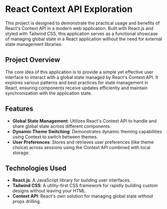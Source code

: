 # React Context API Exploration

This project is designed to demonstrate the practical usage and benefits of React's Context API in a modern web application. Built with React.js and styled with Tailwind CSS, this application serves as a functional showcase of managing global state in a React application without the need for external state management libraries.

## Project Overview

The core idea of this application is to provide a simple yet effective user interface to interact with a global state managed by React's Context API. It explores various patterns and best practices for state management in React, ensuring components receive updates efficiently and maintain synchronization with the application state.

## Features

- **Global State Management**: Utilizes React's Context API to handle and share global state across different components.
- **Dynamic Theme Switching**: Demonstrates dynamic theming capabilities using Context to switch between themes.
- **User Preferences**: Stores and retrieves user preferences (like theme choice) across sessions using the Context API combined with local storage.

## Technologies Used

- **React.js**: A JavaScript library for building user interfaces.
- **Tailwind CSS**: A utility-first CSS framework for rapidly building custom designs without leaving your HTML.
- **Context API**: React's own solution for managing global state without props drilling.